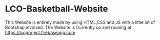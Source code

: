 # LCO-Basketball-Website
This Website is entirely made by using HTML,CSS and JS with a little bit of Bootstrap involved.
The Website is Currently up and ruuning at https://lcoporject.firebaseapp.com
